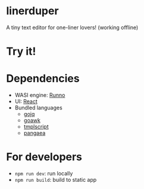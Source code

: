 # linerduper
A tiny text editor for one-liner lovers! (working offline)

# Try it!

# Dependencies

- WASI engine: [Runno](https://runno.dev/#know-runno)
- UI: [React](https://react.dev/)
- Bundled languages
  - [gojq](https://github.com/itchyny/gojq)
  - [goawk](https://github.com/benhoyt/goawk)
  - [tmplscript](https://github.com/Syuparn/tmplscript)
  - [pangaea](https://github.com/Syuparn/Pangaea)

# For developers

- `npm run dev`: run locally
- `npm run build`: build to static app
